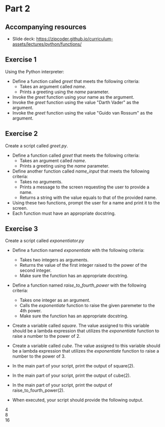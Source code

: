 # Part 2

## Accompanying resources
* Slide deck: https://zipcoder.github.io/curriculum-assets/lectures/python/functions/

## Exercise 1

Using the Python interpreter:

* Define a function called *greet* that meets the following criteria: 
    * Takes an argument called *name*.
    * Prints a greeting using the *name* parameter.
* Invoke the *greet* function using your name as the argument.
* Invoke the *greet* function using the value "Darth Vader" as the argument.
* Invoke the *greet* function using the value "Guido van Rossum" as the argument.

## Exercise 2

Create a script called *greet.py*.

* Define a function called *greet* that meets the following criteria: 
    * Takes an argument called *name*.
    * Prints a greeting using the *name* parameter.
* Define another function called *name_input* that meets the following criteria:
    * Takes no arguments.
    * Prints a message to the screen requesting the user to provide a name.
    * Returns a string with the value equals to that of the provided name.
* Using these two functions, prompt the user for a name and print it to the screen.
* Each function must have an appropriate docstring.

## Exercise 3

Create a script called *exponentiator.py*

* Define a function named *exponentiate* with the following criteria:
    * Takes two integers as arguments.
    * Returns the value of the first integer raised to the power of the second integer.
    * Make sure the function has an appropriate docstring.
* Define a function named *raise_to_fourth_power* with the following criteria:
    * Takes one integer as an argument.
    * Calls the *exponentiate* function to raise the given paremeter to the 4th power.
    * Make sure the function has an appropriate docstring.
* Create a variable called *square*. The value assigned to this variable should be a lambda expression that utilizes the *exponentiate* function to raise a number to the power of 2.
* Create a variable called *cube*. The value assigned to this variable should be a lambda expression that utilizes the *exponentiate* function to raise a number to the power of 3.
* In the main part of your script, print the output of square(2).
* In the main part of your script, print the output of cube(2).
* In the main part of your script, print the output of raise_to_fourth_power(2).

* When executed, your script should provide the following output. 

4   
8   
16  

